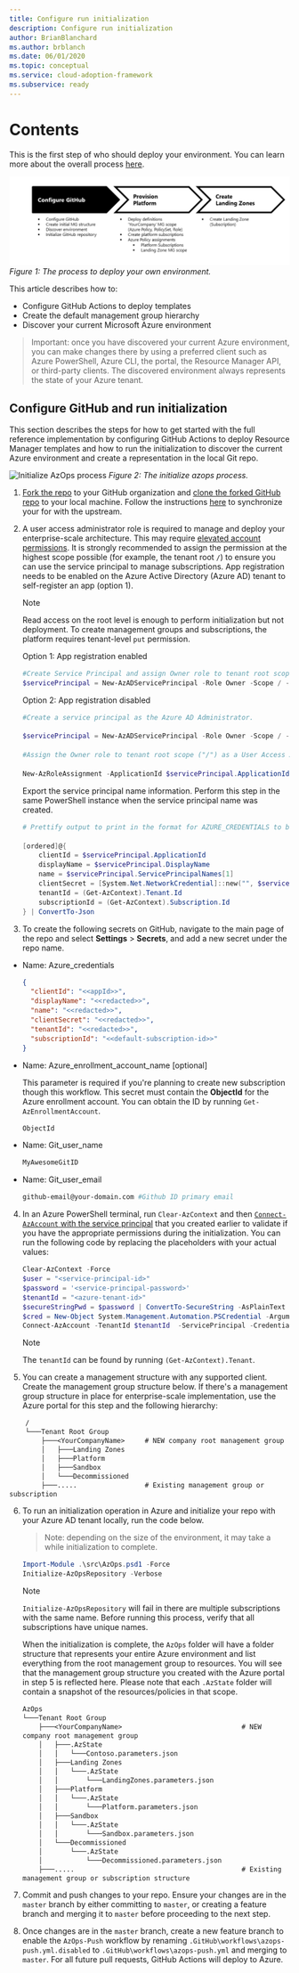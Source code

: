 ```yaml
---
title: Configure run initialization
description: Configure run initialization
author: BrianBlanchard
ms.author: brblanch
ms.date: 06/01/2020
ms.topic: conceptual
ms.service: cloud-adoption-framework
ms.subservice: ready
---
```


# Contents

This is the first step of who should deploy your environment. You can learn more about the overall process [here](./Using-Reference-Implementation.md).

![Step 1: the process to deploy your own environment](../media/deploy-environment-step-1.png)
_Figure 1: The process to deploy your own environment._

This article describes how to:

- Configure GitHub Actions to deploy templates
- Create the default management group hierarchy
- Discover your current Microsoft Azure environment

> Important: once you have discovered your current Azure environment, you can make changes there by using a preferred client such as Azure PowerShell, Azure CLI, the portal, the Resource Manager API, or third-party clients. The discovered environment always represents the state of your Azure tenant.

<!-- cSpell:ignore azops -->

## Configure GitHub and run initialization

This section describes the steps for how to get started with the full reference implementation by configuring GitHub Actions to deploy Resource Manager templates and how to run the initialization to discover the current Azure environment and create a representation in the local Git repo.

![Initialize AzOps process](../media/initialize-azops.png")
_Figure 2: The initialize azops process._

1. [Fork the repo](https://help.github.com/en/github/getting-started-with-github/fork-a-repo) to your GitHub organization and [clone the forked GitHub repo](https://help.github.com/en/github/creating-cloning-and-archiving-repositories/cloning-a-repository) to your local machine.
Follow the instructions [here](./prerequisites.md#sync-your-fork-with-upstream-repo) to synchronize your for with the upstream.

2. A user access administrator role is required to manage and deploy your enterprise-scale architecture. This may require [elevated account permissions](https://docs.microsoft.com/azure/role-based-access-control/elevate-access-global-admin). It is strongly recommended to assign the permission at the highest scope possible (for example, the tenant root `/`) to ensure you can use the service principal to manage subscriptions. App registration needs to be enabled on the Azure Active Directory (Azure AD) tenant to self-register an app (option 1).

    > [!NOTE]
    > Read access on the root level is enough to perform initialization but not deployment. To create management groups and subscriptions, the platform requires tenant-level `put` permission.

    Option 1: App registration enabled

    ```powershell
    #Create Service Principal and assign Owner role to tenant root scope ("/")
    $servicePrincipal = New-AzADServicePrincipal -Role Owner -Scope / -DisplayName AzOps
    ```

    Option 2: App registration disabled

    ```powershell
    #Create a service principal as the Azure AD Administrator.

    $servicePrincipal = New-AzADServicePrincipal -Role Owner -Scope / -DisplayName AzOps -SkipAssignment

    #Assign the Owner role to tenant root scope ("/") as a User Access Administrator.

    New-AzRoleAssignment -ApplicationId $servicePrincipal.ApplicationId -RoleDefinitionName Owner -Scope /
    ```

    Export the service principal name information. Perform this step in the same PowerShell instance when the service principal name was created.

    ```powershell
    # Prettify output to print in the format for AZURE_CREDENTIALS to be able to copy in next step.

    [ordered]@{
        clientId = $servicePrincipal.ApplicationId
        displayName = $servicePrincipal.DisplayName
        name = $servicePrincipal.ServicePrincipalNames[1]
        clientSecret = [System.Net.NetworkCredential]::new("", $servicePrincipal.Secret).Password
        tenantId = (Get-AzContext).Tenant.Id
        subscriptionId = (Get-AzContext).Subscription.Id
    } | ConvertTo-Json

    ```

3. To create the following secrets on GitHub, navigate to the main page of the repo and select **Settings** > **Secrets**, and add a new secret under the repo name.

- Name: Azure_credentials

    ```json
    {
      "clientId": "<<appId>>",
      "displayName": "<<redacted>>",
      "name": "<<redacted>>",
      "clientSecret": "<<redacted>>",
      "tenantId": "<<redacted>>",
      "subscriptionId": "<<default-subscription-id>>"
    }
    ```

- Name: Azure_enrollment_account_name [optional]

    This parameter is required if you're planning to create new subscription though this workflow. This secret must contain the **ObjectId** for the Azure enrollment account. You can obtain the ID by running `Get-AzEnrollmentAccount`.

    ```bash
    ObjectId
    ```

- Name: Git_user_name

    ```bash
    MyAwesomeGitID
    ```

- Name: Git_user_email

    ```bash
    github-email@your-domain.com #Github ID primary email
    ```

4. In an Azure PowerShell terminal, run `Clear-AzContext` and then [`Connect-AzAccount` with the service principal](https://docs.microsoft.com/powershell/azure/create-azure-service-principal-azureps?view=azps-3.6.1#sign-in-using-a-service-principal) that you created earlier to validate if you have the appropriate permissions during the initialization. You can run the following code by replacing the placeholders with your actual values:

    ```powershell
    Clear-AzContext -Force
    $user = "<service-principal-id>"
    $password = '<service-principal-password>'
    $tenantId = "<azure-tenant-id>"
    $secureStringPwd = $password | ConvertTo-SecureString -AsPlainText -Force
    $cred = New-Object System.Management.Automation.PSCredential -ArgumentList $user, $secureStringPwd
    Connect-AzAccount -TenantId $tenantId  -ServicePrincipal -Credential $cred
    ```

    > [!NOTE]
    > The `tenantId` can be found by running `(Get-AzContext).Tenant`.

5. You can create a management structure with any supported client. Create the management group structure below. If there's a management group structure in place for enterprise-scale implementation, use the Azure portal for this step and the following hierarchy:

  ```shell
      /
      └───Tenant Root Group
          ├───<YourCompanyName>     # NEW company root management group
          │   ├───Landing Zones
          │   ├───Platform
          │   ├───Sandbox
          │   └───Decommissioned
          ├───.....                 # Existing management group or subscription
  ```

6. To run an initialization operation in Azure and initialize your repo with your Azure AD tenant locally, run the code below.
   >Note: depending on the size of the environment, it may take a while initialization to complete.

    ```powershell
    Import-Module .\src\AzOps.psd1 -Force
    Initialize-AzOpsRepository -Verbose
    ```

    > [!NOTE]
    `Initialize-AzOpsRepository` will fail in there are multiple subscriptions with the same name. Before running this process, verify that all subscriptions have unique names.

    When the initialization is complete, the `AzOps` folder will have a folder structure that represents your entire Azure environment and list everything from the root management group to resources. You will see that the management group structure you created with the Azure portal in step 5 is reflected here. Please note that each `.AzState` folder will contain a snapshot of the resources/policies in that scope.

    ```shell
    AzOps
    └───Tenant Root Group
        ├───<YourCompanyName>                              # NEW company root management group
        │   ├───.AzState
        │   │   └───Contoso.parameters.json
        │   ├───Landing Zones
        │   │   └───.AzState
        │   │       └───LandingZones.parameters.json
        │   ├───Platform
        │   │   └───.AzState
        │   │       └───Platform.parameters.json
        │   ├───Sandbox
        │   │   └───.AzState
        │   │       └───Sandbox.parameters.json
        │   └───Decommissioned
        │       └───.AzState
        │           └───Decommissioned.parameters.json
        ├───.....                                          # Existing management group or subscription structure
    ```

7. Commit and push changes to your repo. Ensure your changes are in the `master` branch by either committing to `master`, or creating a feature branch and merging it to `master` before proceeding to the next step.

8. Once changes are in the `master` branch, create a new feature branch to enable the `AzOps-Push` workflow by renaming `.GitHub\workflows\azops-push.yml.disabled` to `.GitHub\workflows\azops-push.yml` and merging to `master`. For all future pull requests, GitHub Actions will deploy to Azure.
